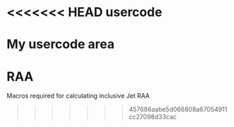 <<<<<<< HEAD
usercode
========

My usercode area
=======
RAA
===

Macros required for calculating inclusive Jet RAA
>>>>>>> 457686aabe5d066808a67054911cc27098d33cac
